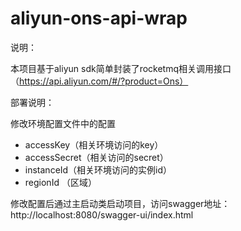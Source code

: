 # aliyun-ons-api-wrap

说明：

本项目基于aliyun sdk简单封装了rocketmq相关调用接口（https://api.aliyun.com/#/?product=Ons）

部署说明：

修改环境配置文件中的配置
- accessKey（相关环境访问的key）
- accessSecret（相关访问的secret）
- instanceId（相关环境访问的实例id）
- regionId （区域）

修改配置后通过主启动类启动项目，访问swagger地址：http://localhost:8080/swagger-ui/index.html
